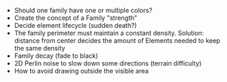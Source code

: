 - Should one family have one or multiple colors?
- Create the concept of a Family "strength"
- Decide element lifecycle (sudden death?)
- The family perimeter must maintain a constant density. Solution: distance from center decides the amount of Elements needed to keep the same density
- Family decay (fade to black)
- 2D Perlin noise to slow down some directions (terrain difficulty)
- How to avoid drawing outside the visible area
